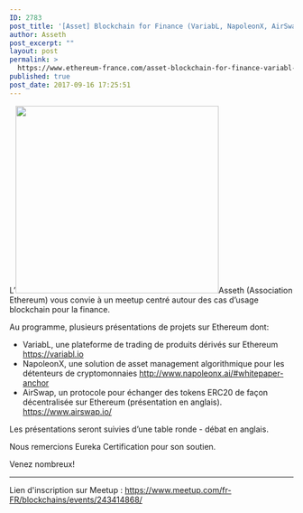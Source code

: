 ```yaml
---
ID: 2783
post_title: '[Asset] Blockchain for Finance (VariabL, NapoleonX, AirSwap) &#8211; 20 septembre 2017 à Paris'
author: Asseth
post_excerpt: ""
layout: post
permalink: >
  https://www.ethereum-france.com/asset-blockchain-for-finance-variabl-napoleonx-airswap-20-septembre-2017-a-paris/
published: true
post_date: 2017-09-16 17:25:51
---
```

L’<a href="https://www.ethereum-france.com/?attachment_id=2784" rel="attachment wp-att-2784"><img class="alignright size-full wp-image-2784" src="https://www.ethereum-france.com/wp-content/uploads/2017/09/event_464559784.jpeg.png" alt="" width="360" height="332" /></a>Asseth (Association Ethereum) vous convie à un meetup centré autour des cas d’usage blockchain pour la finance.

Au programme, plusieurs présentations de projets sur Ethereum dont:
<ul>
 	<li>VariabL, une plateforme de trading de produits dérivés sur Ethereum <a class="linkified" href="https://variabl.io/">https://variabl.io</a></li>
 	<li>NapoleonX, une solution de asset management algorithmique pour les détenteurs de cryptomonnaies <a class="linkified" href="http://www.napoleonx.ai/#whitepaper-anchor">http://www.napoleonx.ai/#whitepaper-anchor</a></li>
 	<li>AirSwap, un protocole pour échanger des tokens ERC20 de façon décentralisée sur Ethereum (présentation en anglais). <a class="linkified" href="https://www.airswap.io/">https://www.airswap.io/</a></li>
</ul>
Les présentations seront suivies d’une table ronde - débat en anglais.

Nous remercions Eureka Certification pour son soutien.

Venez nombreux!

<hr />

Lien d'inscription sur Meetup : <a href="https://www.meetup.com/fr-FR/blockchains/events/243414868/">https://www.meetup.com/fr-FR/blockchains/events/243414868/</a>